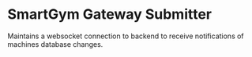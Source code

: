# SmartGym Gateway Submitter

Maintains a websocket connection to backend to receive notifications of machines database changes.
